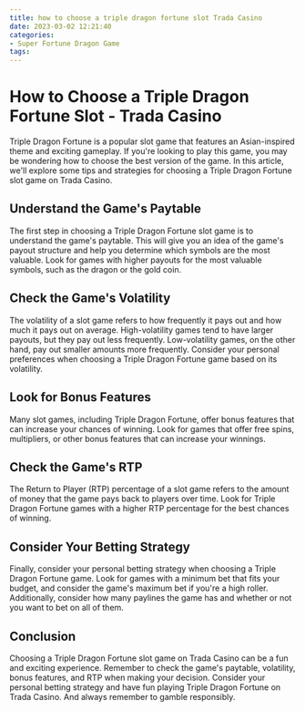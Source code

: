 ```yaml
---
title: how to choose a triple dragon fortune slot Trada Casino
date: 2023-03-02 12:21:40
categories:
- Super Fortune Dragon Game
tags:
---
```

# How to Choose a Triple Dragon Fortune Slot - Trada Casino

Triple Dragon Fortune is a popular slot game that features an Asian-inspired theme and exciting gameplay. If you're looking to play this game, you may be wondering how to choose the best version of the game. In this article, we'll explore some tips and strategies for choosing a Triple Dragon Fortune slot game on Trada Casino.

## Understand the Game's Paytable

The first step in choosing a Triple Dragon Fortune slot game is to understand the game's paytable. This will give you an idea of the game's payout structure and help you determine which symbols are the most valuable. Look for games with higher payouts for the most valuable symbols, such as the dragon or the gold coin.

## Check the Game's Volatility

The volatility of a slot game refers to how frequently it pays out and how much it pays out on average. High-volatility games tend to have larger payouts, but they pay out less frequently. Low-volatility games, on the other hand, pay out smaller amounts more frequently. Consider your personal preferences when choosing a Triple Dragon Fortune game based on its volatility.

## Look for Bonus Features

Many slot games, including Triple Dragon Fortune, offer bonus features that can increase your chances of winning. Look for games that offer free spins, multipliers, or other bonus features that can increase your winnings.

## Check the Game's RTP

The Return to Player (RTP) percentage of a slot game refers to the amount of money that the game pays back to players over time. Look for Triple Dragon Fortune games with a higher RTP percentage for the best chances of winning.

## Consider Your Betting Strategy

Finally, consider your personal betting strategy when choosing a Triple Dragon Fortune game. Look for games with a minimum bet that fits your budget, and consider the game's maximum bet if you're a high roller. Additionally, consider how many paylines the game has and whether or not you want to bet on all of them.

## Conclusion

Choosing a Triple Dragon Fortune slot game on Trada Casino can be a fun and exciting experience. Remember to check the game's paytable, volatility, bonus features, and RTP when making your decision. Consider your personal betting strategy and have fun playing Triple Dragon Fortune on Trada Casino. And always remember to gamble responsibly.